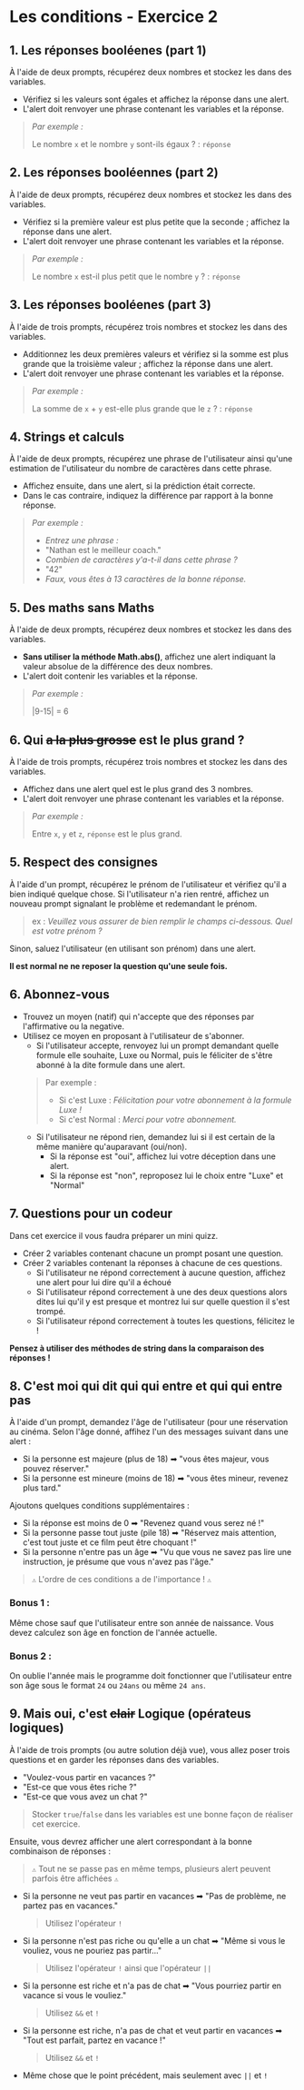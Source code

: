 # Les conditions - Exercice 2
## 1. Les réponses booléenes (part 1)
À l'aide de deux prompts, récupérez deux nombres et stockez les dans des variables.
- Vérifiez si les valeurs sont égales et affichez la réponse dans une alert.
- L'alert doit renvoyer une phrase contenant les variables et la réponse.

> *Par exemple :*
>
> Le nombre ``x`` et le nombre ``y`` sont-ils égaux ? : ``réponse``

## 2. Les réponses booléennes (part 2)
À l'aide de deux prompts, récupérez deux nombres et stockez les dans des variables.
- Vérifiez si la première valeur est plus petite que la seconde ; affichez la réponse dans une alert.
- L'alert doit renvoyer une phrase contenant les variables et la réponse.

> *Par exemple :* 
>
> Le nombre ``x`` est-il plus petit que le nombre ``y`` ? : ``réponse``

## 3. Les réponses booléenes (part 3)
À l'aide de trois prompts, récupérez trois nombres et stockez les dans des variables.
- Additionnez les deux premières valeurs et vérifiez si la somme est plus grande que la troisième valeur ; affichez la réponse dans une alert.
- L'alert doit renvoyer une phrase contenant les variables et la réponse.

> *Par exemple :*
> 
>   La somme de ``x`` + ``y`` est-elle plus grande que le ``z`` ? : ``réponse``

## 4. Strings et calculs
À l'aide de deux prompts, récupérez une phrase de l'utilisateur ainsi qu'une estimation de l'utilisateur du nombre de caractères dans cette phrase.
- Affichez ensuite, dans une alert, si la prédiction était correcte.
- Dans le cas contraire, indiquez la différence par rapport à la bonne réponse.

> *Par exemple :*
> - *Entrez une phrase :*
> - "Nathan est le meilleur coach."
> - *Combien de caractères y'a-t-il dans cette phrase ?*
> - "42"
> - *Faux, vous êtes à 13 caractères de la bonne réponse.*

## 5. Des maths sans Maths
À l'aide de deux prompts, récupérez deux nombres et stockez les dans des variables.

- **Sans utiliser la méthode Math.abs()**, affichez une alert indiquant la valeur absolue de la différence des deux nombres.
- L'alert doit contenir les variables et la réponse.

> *Par exemple :*
>
> |9-15| = 6

## 6. Qui ~~a la plus grosse~~ est le plus grand ?
À l'aide de trois prompts, récupérez trois nombres et stockez les dans des variables.
- Affichez dans une alert quel est le plus grand des 3 nombres.
- L'alert doit renvoyer une phrase contenant les variables et la réponse.

> *Par exemple :*
>
> Entre `x`, `y` et `z`, `réponse` est le plus grand.

## 5. Respect des consignes
À l'aide d'un prompt, récupérez le prénom de l'utilisateur et vérifiez qu'il a bien indiqué quelque chose.
Si l'utilisateur n'a rien rentré, affichez un nouveau prompt signalant le problème et redemandant le prénom.
> ex : *Veuillez vous assurer de bien remplir le champs ci-dessous. Quel est votre prénom ?*

Sinon, saluez l'utilisateur (en utilisant son prénom) dans une alert.

**Il est normal ne ne reposer la question qu'une seule fois.**

## 6. Abonnez-vous
- Trouvez un moyen (natif) qui n'accepte que des réponses par l'affirmative ou la negative.
- Utilisez ce moyen en proposant à l'utilisateur de s'abonner.
  - Si l'utilisateur accepte, renvoyez lui un prompt demandant quelle formule elle souhaite, Luxe ou Normal, puis le féliciter de s'être abonné à la dite formule dans une alert.
  > Par exemple : 
  > - Si c'est Luxe : *Félicitation pour votre abonnement à la formule Luxe !*
  > - Si c'est Normal : *Merci pour votre abonnement.*
  - Si l'utilisateur ne répond rien, demandez lui si il est certain de la même manière qu'auparavant (oui/non).
    - Si la réponse est "oui", affichez lui votre déception dans une alert.
    - Si la réponse est "non", reproposez lui le choix entre "Luxe" et "Normal"

## 7. Questions pour un codeur
Dans cet exercice il vous faudra préparer un mini quizz.
- Créer 2 variables contenant chacune un prompt posant une question.
- Créer 2 variables contenant la réponses à chacune de ces questions.
  - Si l'utilisateur ne répond correctement à aucune question, affichez une alert pour lui dire qu'il a échoué
  - Si l'utilisateur répond correctement à une des deux questions alors dites lui qu'il y est presque et montrez lui sur quelle question il s'est trompé.
  - Si l'utilisateur répond correctement à toutes les questions, félicitez le !

**Pensez à utiliser des méthodes de string dans la comparaison des réponses !**

## 8. C'est moi qui dit qui qui entre et qui qui entre pas
À l'aide d'un prompt, demandez l'âge de l'utilisateur (pour une réservation au cinéma. Selon l'âge donné, affihez l'un des messages suivant dans une alert :
- Si la personne est majeure (plus de 18) ➡ "vous êtes majeur, vous pouvez réserver." 
- Si la personne est mineure (moins de 18) ➡ "vous êtes mineur, revenez plus tard."

Ajoutons quelques conditions supplémentaires :
- Si la réponse est moins de 0 ➡ "Revenez quand vous serez né !"
- Si la personne passe tout juste (pile 18) ➡ "Réservez mais attention, c'est tout juste et ce film peut être choquant !"
- Si la personne n'entre pas un âge ➡ "Vu que vous ne savez pas lire une instruction, je présume que vous n'avez pas l'âge."
> ``⚠`` L'ordre de ces conditions a de l'importance ! ``⚠``

### Bonus 1 :
Même chose sauf que l'utilisateur entre son année de naissance. Vous devez calculez son âge en fonction de l'année actuelle.

### Bonus 2 :
On oublie l'année mais le programme doit fonctionner que l'utilisateur entre son âge sous le format ``24`` ou ``24ans`` ou même ``24 ans``.

## 9. Mais oui, c'est ~~clair~~ Logique (opérateus logiques)
À l'aide de trois prompts (ou autre solution déjà vue), vous allez poser trois questions et en garder les réponses dans des variables.
- "Voulez-vous partir en vacances ?"
- "Est-ce que vous êtes riche ?"
- "Est-ce que vous avez un chat ?"

> Stocker ``true``/``false`` dans les variables est une bonne façon de réaliser cet exercice.

Ensuite, vous devrez afficher une alert correspondant à la bonne combinaison de réponses :
> ``⚠`` Tout ne se passe pas en même temps, plusieurs alert peuvent parfois être affichées ``⚠``
- Si la personne ne veut pas partir en vacances ➡ "Pas de problème, ne partez pas en vacances."
  > Utilisez l'opérateur ``!``
- Si la personne n'est pas riche ou qu'elle a un chat ➡ "Même si vous le vouliez, vous ne pouriez pas partir..."
  > Utilisez l'opérateur ``!`` ainsi que l'opérateur ``||``
- Si la personne est riche et n'a pas de chat ➡ "Vous pourriez partir en vacance si vous le vouliez." 
  > Utilisez ``&&`` et ``!``
- Si la personne est riche, n'a pas de chat et veut partir en vacances ➡ "Tout est parfait, partez en vacance !"
  > Utilisez ``&&`` et ``!``
- Même chose que le point précédent, mais seulement avec ``||`` et ``!``